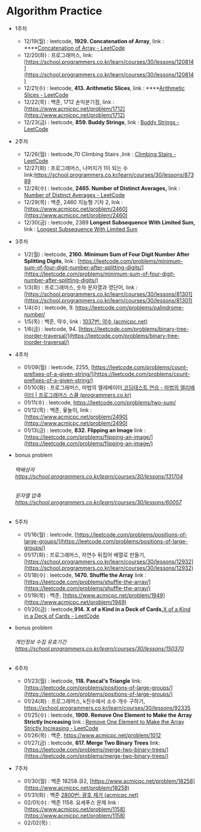 # Algorithm Practice

- 1주차
    - 12/19(월) : leetcode, **1929. Concatenation of Array**, link : ****[Concatenation of Array - LeetCode](https://leetcode.com/problems/concatenation-of-array/)
    - 12/20(화) : 프로그래머스, link: [https://school.programmers.co.kr/learn/courses/30/lessons/120814](https://school.programmers.co.kr/learn/courses/30/lessons/120814)
    - 12/21(수) : leetcode, **413. Arithmetic Slices**, link : ****[Arithmetic Slices - LeetCode](https://leetcode.com/problems/arithmetic-slices/)
    - 12/22(목) : 백준, 1712 손익분기점, link : [https://www.acmicpc.net/problem/1712](https://www.acmicpc.net/problem/1712)
    - 12/23(금) : leetcode, **859. Buddy Strings**, link : [Buddy Strings - LeetCode](https://leetcode.com/problems/buddy-strings/)
- 2주차
    - 12/26(월) : leetcode,70 Climbing Stairs ,link : [Climbing Stairs - LeetCode](https://leetcode.com/problems/climbing-stairs/)
    - 12/27(화) : 프로그래머스, 나머지가 1이 되는 수link:https://school.programmers.co.kr/learn/courses/30/lessons/87389
    - 12/28(수) : leetcode, **2465. Number of Distinct Averages,** link : [Number of Distinct Averages - LeetCode](https://leetcode.com/problems/number-of-distinct-averages/)
    - 12/29(목) : 백준, 2460 지능형 기차 2, link : [https://www.acmicpc.net/problem/2460](https://www.acmicpc.net/problem/2460)
    - 12/30(금) :  leetcode, 2389 **Longest Subsequence With Limited Sum,** link : [Longest Subsequence With Limited Sum](https://leetcode.com/problems/longest-subsequence-with-limited-sum/)
- 3주차
    - 1/2(월) : leetcode, **2160. Minimum Sum of Four Digit Number After Splitting Digits**, 
    link : [https://leetcode.com/problems/minimum-sum-of-four-digit-number-after-splitting-digits/](https://leetcode.com/problems/minimum-sum-of-four-digit-number-after-splitting-digits/)
    - 1/3(화) : 프로그래머스, 숫자 문자열과 영단어, 
    link : [https://school.programmers.co.kr/learn/courses/30/lessons/81301](https://school.programmers.co.kr/learn/courses/30/lessons/81301)
    - 1/4(수) : leetcode, 9. https://leetcode.com/problems/palindrome-number/
    - 1/5(목) : 백준, 약수, link : [1037번: 약수 (acmicpc.net)](https://www.acmicpc.net/problem/1037)
    - 1/6(금) : leetcode, 94. [https://leetcode.com/problems/binary-tree-inorder-traversal/](https://leetcode.com/problems/binary-tree-inorder-traversal/)
- 4주차
    - 01/09(월) : leetcode, 2255, [https://leetcode.com/problems/count-prefixes-of-a-given-string/](https://leetcode.com/problems/count-prefixes-of-a-given-string/)
    - 01/10(화) : 프로그래머스, 마법의 엘레베이터,[코딩테스트 연습 - 마법의 엘리베이터 | 프로그래머스 스쿨 (programmers.co.kr)](https://school.programmers.co.kr/learn/courses/30/lessons/148653)
    - 01/11(수) : leetcode, https://leetcode.com/problems/two-sum/
    - 01/12(목) : 백준, 윷놀이, link : [https://www.acmicpc.net/problem/2490](https://www.acmicpc.net/problem/2490)
    - 01/13(금) : leetcode, **832. Flipping an Image**
    link : [https://leetcode.com/problems/flipping-an-image/](https://leetcode.com/problems/flipping-an-image/)

- bonus problem
    ###### 택배상자 https://school.programmers.co.kr/learn/courses/30/lessons/131704
    ###### 문자열 압축 https://school.programmers.co.kr/learn/courses/30/lessons/60057
    
- 5주차
    - 01/16(월) : leetcode, [https://leetcode.com/problems/positions-of-large-groups/](https://leetcode.com/problems/positions-of-large-groups/)
    - 01/17(화) : 프로그래머스, 자연수 뒤집어 배열로 만들기, [https://school.programmers.co.kr/learn/courses/30/lessons/12932](https://school.programmers.co.kr/learn/courses/30/lessons/12932)
    - 01/18(수) : leetcode, **1470. Shuffle the Array** 
    link : [https://leetcode.com/problems/shuffle-the-array/](https://leetcode.com/problems/shuffle-the-array/)
    - 01/19(목) : 백준, [https://www.acmicpc.net/problem/1949](https://www.acmicpc.net/problem/1949)
    - 01/20(금) : leetcode,**914. X of a Kind in a Deck of Cards,**[X of a Kind in a Deck of Cards - LeetCode](https://leetcode.com/problems/x-of-a-kind-in-a-deck-of-cards/)
- bonus problem
   ###### 개인정보 수집 유효기간  https://school.programmers.co.kr/learn/courses/30/lessons/150370
- 6주차
    - 01/23(월) : leetcode, **118. Pascal's Triangle**
    link: [https://leetcode.com/problems/positions-of-large-groups/](https://leetcode.com/problems/positions-of-large-groups/)
    - 01/24(화) : 프로그래머스, k진수에서 소수 개수 구하기, https://school.programmers.co.kr/learn/courses/30/lessons/92335
    - 01/25(수) : leetcode, **1909. Remove One Element to Make the Array Strictly Increasing**
    link : [Remove One Element to Make the Array Strictly Increasing - LeetCode](https://leetcode.com/problems/remove-one-element-to-make-the-array-strictly-increasing/)
    - 01/26(목) : 백준, https://www.acmicpc.net/problem/1012
    - 01/27(금) : leetcode, **617. Merge Two Binary Trees**
    link: [https://leetcode.com/problems/merge-two-binary-trees/](https://leetcode.com/problems/merge-two-binary-trees/)
- 7주차
    - 01/30(월) : 백준 18258.큐2, [https://www.acmicpc.net/problem/18258](https://www.acmicpc.net/problem/18258)
    - 01/31(화) : 백준 [2800번: 괄호 제거 (acmicpc.net)](https://www.acmicpc.net/problem/2800)
    - 02/01(수) : 백준 1158. 요세푸스 문제
    link : [https://www.acmicpc.net/problem/1158](https://www.acmicpc.net/problem/1158)
    - 02/02(목) :
